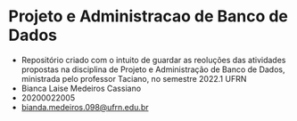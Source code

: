 # Projeto e Administracao de Banco de Dados 

* Repositório criado com o intuito de guardar as reoluções das atividades propostas na disciplina de Projeto e Administração de Banco de Dados, ministrada pelo professor Taciano, no semestre 2022.1 UFRN
* Bianca Laise Medeiros Cassiano
* 20200022005
* bianda.medeiros.098@ufrn.edu.br
